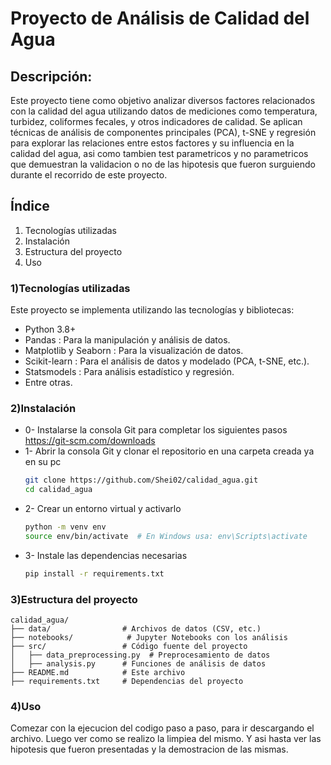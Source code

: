 # Proyecto de Análisis de Calidad del Agua

## Descripción:
Este proyecto tiene como objetivo analizar diversos factores relacionados con la calidad del agua utilizando datos de mediciones como temperatura, turbidez, coliformes fecales, y otros indicadores de calidad. Se aplican técnicas de análisis de componentes principales (PCA), t-SNE y regresión para explorar las relaciones entre estos factores y su influencia en la calidad del agua, asi como tambien test parametricos y no parametricos que demuestran la validacion o no de las hipotesis que fueron surguiendo durante el recorrido de este proyecto.

## Índice
 1) Tecnologías utilizadas
 2) Instalación
 3) Estructura del proyecto
 4) Uso
 
### 1)Tecnologías utilizadas
Este proyecto se implementa utilizando las tecnologías y bibliotecas:

* Python 3.8+
* Pandas : Para la manipulación y análisis de datos.
* Matplotlib y Seaborn : Para la visualización de datos.
* Scikit-learn : Para el análisis de datos y modelado (PCA, t-SNE, etc.).
* Statsmodels : Para análisis estadístico y regresión.
* Entre otras.

### 2)Instalación
* 0- Instalarse la consola Git para completar los siguientes pasos
   https://git-scm.com/downloads
* 1- Abrir la consola Git y clonar el repositorio en una carpeta creada ya en su pc
   ```bash
   git clone https://github.com/Shei02/calidad_agua.git
   cd calidad_agua
* 2- Crear un entorno virtual y activarlo
   ```bash
  python -m venv env
  source env/bin/activate  # En Windows usa: env\Scripts\activate
* 3- Instale las dependencias necesarias
   ```bash
  pip install -r requirements.txt

### 3)Estructura del proyecto
```plaintext
calidad_agua/
├── data/                # Archivos de datos (CSV, etc.)
├── notebooks/            # Jupyter Notebooks con los análisis
├── src/                 # Código fuente del proyecto
│   ├── data_preprocessing.py  # Preprocesamiento de datos
│   ├── analysis.py      # Funciones de análisis de datos
├── README.md            # Este archivo
├── requirements.txt     # Dependencias del proyecto
```

### 4)Uso
Comezar con la ejecucion del codigo paso a paso, para ir descargando el archivo.
Luego ver como se realizo la limpiea del mismo.
Y asi hasta ver las hipotesis que fueron presentadas y la demostracion de las mismas.
